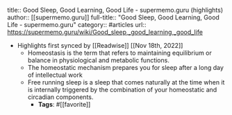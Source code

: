 title:: Good Sleep, Good Learning, Good Life - supermemo.guru (highlights)
author:: [[supermemo.guru]]
full-title:: "Good Sleep, Good Learning, Good Life - supermemo.guru"
category:: #articles
url:: https://supermemo.guru/wiki/Good_sleep,_good_learning,_good_life

- Highlights first synced by [[Readwise]] [[Nov 18th, 2022]]
	- Homeostasis is the term that refers to maintaining equilibrium or balance in physiological and metabolic functions.
	- The homeostatic mechanism prepares you for sleep after a long day of intellectual work
	- Free running sleep is a sleep that comes naturally at the time when it is internally triggered by the combination of your homeostatic and circadian components.
		- **Tags**: #[[favorite]]